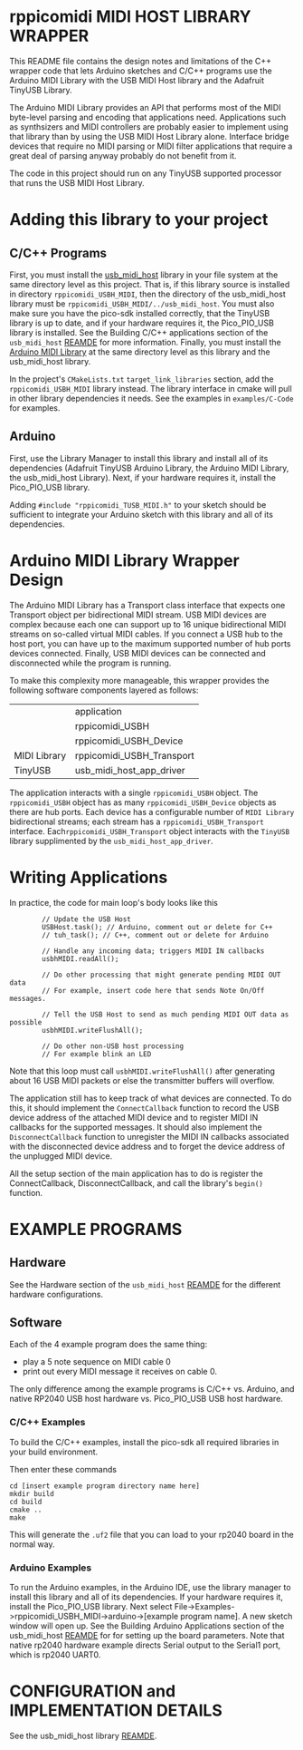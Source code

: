 # rppicomidi MIDI HOST LIBRARY WRAPPER
This README file contains the design notes and limitations of the
C++ wrapper code that lets Arduino sketches and C/C++ programs
use the Arduino MIDI Library with the USB MIDI Host library and
the Adafruit TinyUSB Library.

The Arduino MIDI Library provides an API that performs most
of the MIDI byte-level parsing and encoding that applications
need. Applications such as synthsizers and MIDI controllers
are probably easier to implement using that library than by
using the USB MIDI Host Library alone. Interface bridge
devices that require no MIDI parsing or MIDI filter applications
that require a great deal of parsing anyway probably do
not benefit from it.

The code in this project should run on any TinyUSB supported
processor that runs the USB MIDI Host Library.

# Adding this library to your project
## C/C++ Programs
First, you must install the [usb_midi_host]() library in your file
system at the same directory level as this project. That is,
if this library source is installed in directory `rppicomidi_USBH_MIDI`,
then the directory of the usb_midi_host library must be
`rppicomidi_USBH_MIDI/../usb_midi_host`. You must also make sure
you have the pico-sdk installed correctly, that the TinyUSB library
is up to date, and if your hardware requires it, the Pico_PIO_USB
library is installed. See the Building C/C++ applications section
of the `usb_midi_host` [REAMDE](https://github.com/rppicomidi/usb_midi_host/blob/main/README.md)
for more information.
Finally, you must install the [Arduino MIDI Library](https://github.com/FortySevenEffects/arduino_midi_library)
at the same directory level as this library and the usb_midi_host library.

In the project's `CMakeLists.txt` `target_link_libraries` section, 
add the `rppicomidi_USBH_MIDI` library instead. The library interface
in cmake will pull in other library dependencies it needs.
See the examples in `examples/C-Code` for examples.

## Arduino
First, use the Library Manager to install this library and install all of
its dependencies (Adafruit TinyUSB Arduino Library, the Arduino MIDI Library,
the usb_midi_host Library). Next, if your hardware requires it, install the
Pico_PIO_USB library.

Adding `#include "rppicomidi_TUSB_MIDI.h"` to your sketch should be sufficient
to integrate your Arduino sketch with this library and all of its dependencies.

# Arduino MIDI Library Wrapper Design
The Arduino MIDI Library has a Transport
class interface that expects one Transport object per bidirectional MIDI
stream. USB MIDI devices are complex because each one can support up to
16 unique bidirectional MIDI streams on so-called virtual MIDI cables.
If you connect a USB hub to the host port, you can have up to the
maximum supported number of hub ports devices connected. Finally, USB
MIDI devices can be connected and disconnected while the program is running.

To make this complexity more manageable, this wrapper provides the
following software components layered as follows:

|              |                           |
| ------------ | ------------------------- |
|              | application               |
|              | rppicomidi_USBH           |
|              | rppicomidi_USBH_Device    |
| MIDI Library | rppicomidi_USBH_Transport |
| TinyUSB      | usb_midi_host_app_driver  |

The application interacts with a single `rppicomidi_USBH` object.
The `rppicomidi_USBH` object has as many `rppicomidi_USBH_Device`
objects as there are hub ports. Each device has a configurable
number of `MIDI Library` bidirectional streams; each stream has
a `rppicomidi_USBH_Transport` interface. Each`rppicomidi_USBH_Transport` object interacts with the
`TinyUSB` library supplimented by the `usb_midi_host_app_driver`.

# Writing Applications
In practice, the code for main loop's body looks like this
```
        // Update the USB Host
        USBHost.task(); // Arduino, comment out or delete for C++
        // tuh_task(); // C++, comment out or delete for Arduino

        // Handle any incoming data; triggers MIDI IN callbacks
        usbhMIDI.readAll();
    
        // Do other processing that might generate pending MIDI OUT data
        // For example, insert code here that sends Note On/Off messages.
    
        // Tell the USB Host to send as much pending MIDI OUT data as possible
        usbhMIDI.writeFlushAll();
    
        // Do other non-USB host processing
        // For example blink an LED
```
Note that this loop must call `usbhMIDI.writeFlushAll()` after generating
about 16 USB MIDI packets or else the transmitter buffers will overflow.

The application still has to keep track of what devices are connected.
To do this, it should implement the `ConnectCallback` function to
record the USB device address of the attached MIDI device and to
register MIDI IN callbacks for the supported messages. It should also
implement the `DisconnectCallback` function to unregister the MIDI IN
callbacks associated with the disconnected device address and
to forget the device address of the unplugged MIDI device.

All the setup section of the main application has to do is register
the ConnectCallback, DisconnectCallback, and call the library's `begin()`
function.

# EXAMPLE PROGRAMS

## Hardware
See the Hardware section of the `usb_midi_host`
[REAMDE](https://github.com/rppicomidi/usb_midi_host/blob/main/README.md)
for the different hardware configurations.

## Software
Each of the 4 example program does the same thing:
- play a 5 note sequence on MIDI cable 0
- print out every MIDI message it receives on cable 0.

The only difference among the example programs is C/C++ vs.
Arduino, and native RP2040 USB host hardware vs. Pico_PIO_USB
USB host hardware. 

### C/C++ Examples
To build the C/C++ examples, install the pico-sdk all required
libraries in your build environment.

Then enter these commands
```
cd [insert example program directory name here]
mkdir build
cd build
cmake ..
make
```
This will generate the `.uf2` file that you can load to
your rp2040 board in the normal way.

### Arduino Examples
To run the Arduino examples, in the Arduino IDE, use the library
manager to install this library and all of its dependencies. If
your hardware requires it, install the Pico_PIO_USB library.
Next select File->Examples->rppicomidi_USBH_MIDI->arduino->[example program name].
A new sketch window will open up. See the Building Arduino Applications section 
of the usb_midi_host
[REAMDE](https://github.com/rppicomidi/usb_midi_host/blob/main/README.md) for
for setting up the board parameters. Note that native rp2040 hardware example
directs Serial output to the Serial1 port, which is rp2040 UART0.

# CONFIGURATION and IMPLEMENTATION DETAILS
See the usb_midi_host library [REAMDE](https://github.com/rppicomidi/usb_midi_host/blob/main/README.md).